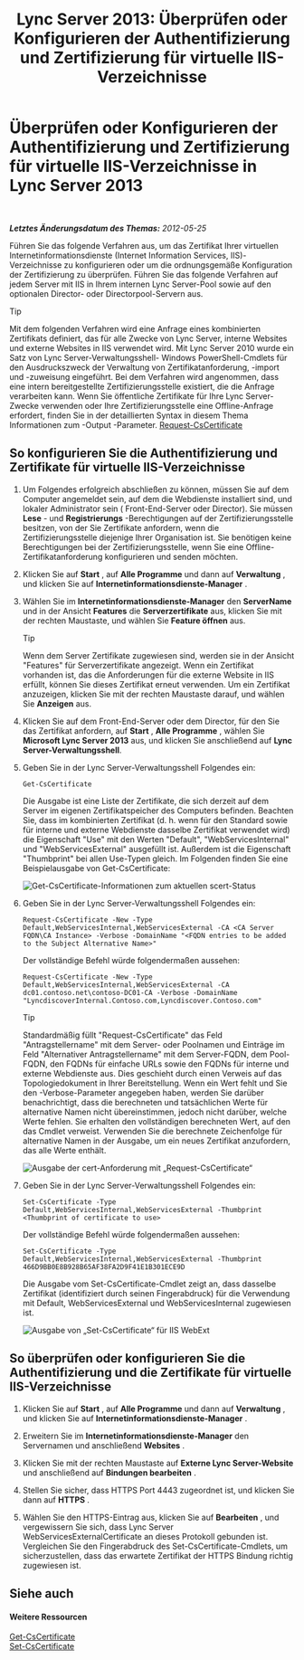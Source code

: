 ﻿---
title: 'Lync Server 2013: Überprüfen oder Konfigurieren der Authentifizierung und Zertifizierung für virtuelle IIS-Verzeichnisse'
TOCTitle: Überprüfen oder Konfigurieren der Authentifizierung und Zertifizierung für virtuelle IIS-Verzeichnisse
ms:assetid: 3ca90be0-1d64-447c-807a-3a2ee3bf625e
ms:mtpsurl: https://technet.microsoft.com/de-de/library/Gg429702(v=OCS.15)
ms:contentKeyID: 49293750
ms.date: 05/19/2016
mtps_version: v=OCS.15
ms.translationtype: HT
---

# Überprüfen oder Konfigurieren der Authentifizierung und Zertifizierung für virtuelle IIS-Verzeichnisse in Lync Server 2013

 

_**Letztes Änderungsdatum des Themas:** 2012-05-25_

Führen Sie das folgende Verfahren aus, um das Zertifikat Ihrer virtuellen Internetinformationsdienste (Internet Information Services, IIS)-Verzeichnisse zu konfigurieren oder um die ordnungsgemäße Konfiguration der Zertifizierung zu überprüfen. Führen Sie das folgende Verfahren auf jedem Server mit IIS in Ihrem internen Lync Server-Pool sowie auf den optionalen Director- oder Directorpool-Servern aus.


> [!TIP]
> Mit dem folgenden Verfahren wird eine Anfrage eines kombinierten Zertifikats definiert, das für alle Zwecke von Lync Server, interne Websites und externe Websites in IIS verwendet wird. Mit Lync Server 2010 wurde ein Satz von Lync Server-Verwaltungsshell- Windows PowerShell-Cmdlets für den Ausdruckszweck der Verwaltung von Zertifikatanforderung, -import und -zuweisung eingeführt. Bei dem Verfahren wird angenommen, dass eine intern bereitgestellte Zertifizierungsstelle existiert, die die Anfrage verarbeiten kann. Wenn Sie öffentliche Zertifikate für Ihre Lync Server-Zwecke verwenden oder Ihre Zertifizierungsstelle eine Offline-Anfrage erfordert, finden Sie in der detaillierten Syntax in diesem Thema Informationen zum -Output -Parameter. <A href="https://docs.microsoft.com/en-us/powershell/module/skype/Request-CsCertificate">Request-CsCertificate</A>



## So konfigurieren Sie die Authentifizierung und Zertifikate für virtuelle IIS-Verzeichnisse

1.  Um Folgendes erfolgreich abschließen zu können, müssen Sie auf dem Computer angemeldet sein, auf dem die Webdienste installiert sind, und lokaler Administrator sein ( Front-End-Server oder Director). Sie müssen **Lese** - und **Registrierungs** -Berechtigungen auf der Zertifizierungsstelle besitzen, von der Sie Zertifikate anfordern, wenn die Zertifizierungsstelle diejenige Ihrer Organisation ist. Sie benötigen keine Berechtigungen bei der Zertifizierungsstelle, wenn Sie eine Offline-Zertifikatanforderung konfigurieren und senden möchten.

2.  Klicken Sie auf **Start** , auf **Alle Programme** und dann auf **Verwaltung** , und klicken Sie auf **Internetinformationsdienste-Manager** .

3.  Wählen Sie im **Internetinformationsdienste-Manager** den **ServerName** und in der Ansicht **Features** die **Serverzertifikate** aus, klicken Sie mit der rechten Maustaste, und wählen Sie **Feature öffnen** aus.
    

    > [!TIP]
    > Wenn dem Server Zertifikate zugewiesen sind, werden sie in der Ansicht "Features" für Serverzertifikate angezeigt. Wenn ein Zertifikat vorhanden ist, das die Anforderungen für die externe Website in IIS erfüllt, können Sie dieses Zertifikat erneut verwenden. Um ein Zertifikat anzuzeigen, klicken Sie mit der rechten Maustaste darauf, und wählen Sie <STRONG>Anzeigen</STRONG> aus.



4.  Klicken Sie auf dem Front-End-Server oder dem Director, für den Sie das Zertifikat anfordern, auf **Start** , **Alle Programme** , wählen Sie **Microsoft Lync Server 2013** aus, und klicken Sie anschließend auf **Lync Server-Verwaltungsshell**.

5.  Geben Sie in der Lync Server-Verwaltungsshell Folgendes ein:
    
        Get-CsCertificate
    
    Die Ausgabe ist eine Liste der Zertifikate, die sich derzeit auf dem Server im eigenen Zertifikatspeicher des Computers befinden. Beachten Sie, dass im kombinierten Zertifikat (d. h. wenn für den Standard sowie für interne und externe Webdienste dasselbe Zertifikat verwendet wird) die Eigenschaft "Use" mit den Werten "Default", "WebServicesInternal" und "WebServicesExternal" ausgefüllt ist. Außerdem ist die Eigenschaft "Thumbprint" bei allen Use-Typen gleich. Im Folgenden finden Sie eine Beispielausgabe von Get-CsCertificate:
    
    ![Get-CsCertificate-Informationen zum aktuellen scert-Status](images/Gg429702.664f6326-6cd5-48e2-8235-fc3950ea43b4(OCS.15).jpg "Get-CsCertificate-Informationen zum aktuellen scert-Status")

6.  Geben Sie in der Lync Server-Verwaltungsshell Folgendes ein:
    
        Request-CsCertificate -New -Type Default,WebServicesInternal,WebServicesExternal -CA <CA Server FQDN\CA Instance> -Verbose -DomainName "<FQDN entries to be added to the Subject Alternative Name>"
    
    Der vollständige Befehl würde folgendermaßen aussehen:
    
        Request-CsCertificate -New -Type Default,WebServicesInternal,WebServicesExternal -CA dc01.contoso.net\contoso-DC01-CA -Verbose -DomainName "LyncdiscoverInternal.Contoso.com,Lyncdiscover.Contoso.com"
    

    > [!TIP]
    > Standardmäßig füllt "Request-CsCertificate" das Feld "Antragstellername" mit dem Server- oder Poolnamen und Einträge im Feld "Alternativer Antragstellername" mit dem Server-FQDN, dem Pool-FQDN, den FQDNs für einfache URLs sowie den FQDNs für interne und externe Webdienste aus. Dies geschieht durch einen Verweis auf das Topologiedokument in Ihrer Bereitstellung. Wenn ein Wert fehlt und Sie den -Verbose-Parameter angegeben haben, werden Sie darüber benachrichtigt, dass die berechneten und tatsächlichen Werte für alternative Namen nicht übereinstimmen, jedoch nicht darüber, welche Werte fehlen. Sie erhalten den vollständigen berechneten Wert, auf den das Cmdlet verweist. Verwenden Sie die berechnete Zeichenfolge für alternative Namen in der Ausgabe, um ein neues Zertifikat anzufordern, das alle Werte enthält.

    
    ![Ausgabe der cert-Anforderung mit „Request-CsCertificate“](images/Gg429702.9e59a657-fa75-4454-8fd3-57c81e829f7b(OCS.15).jpg "Ausgabe der cert-Anforderung mit „Request-CsCertificate“")

7.  Geben Sie in der Lync Server-Verwaltungsshell Folgendes ein:
    
        Set-CsCertificate -Type Default,WebServicesInternal,WebServicesExternal -Thumbprint <Thumbprint of certificate to use>
    
    Der vollständige Befehl würde folgendermaßen aussehen:
    
        Set-CsCertificate -Type Default,WebServicesInternal,WebServicesExternal -Thumbprint 466D9BB0E8B928B65AF38FA2D9F41E1B301ECE9D
    
    Die Ausgabe vom Set-CsCertificate-Cmdlet zeigt an, dass dasselbe Zertifikat (identifiziert durch seinen Fingerabdruck) für die Verwendung mit Default, WebServicesExternal und WebServicesInternal zugewiesen ist.
    
    ![Ausgabe von „Set-CsCertificate“ für IIS WebExt](images/Gg429702.dd451c9d-7b49-4408-8071-c868cb1e678c(OCS.15).jpg "Ausgabe von „Set-CsCertificate“ für IIS WebExt")

## So überprüfen oder konfigurieren Sie die Authentifizierung und die Zertifikate für virtuelle IIS-Verzeichnisse

1.  Klicken Sie auf **Start** , auf **Alle Programme** und dann auf **Verwaltung** , und klicken Sie auf **Internetinformationsdienste-Manager** .

2.  Erweitern Sie im **Internetinformationsdienste-Manager** den Servernamen und anschließend **Websites** .

3.  Klicken Sie mit der rechten Maustaste auf **Externe Lync Server-Website** und anschließend auf **Bindungen bearbeiten** .

4.  Stellen Sie sicher, dass HTTPS Port 4443 zugeordnet ist, und klicken Sie dann auf **HTTPS** .

5.  Wählen Sie den HTTPS-Eintrag aus, klicken Sie auf **Bearbeiten** , und vergewissern Sie sich, dass Lync Server WebServicesExternalCertificate an dieses Protokoll gebunden ist. Vergleichen Sie den Fingerabdruck des Set-CsCertificate-Cmdlets, um sicherzustellen, dass das erwartete Zertifikat der HTTPS Bindung richtig zugewiesen ist.

## Siehe auch

#### Weitere Ressourcen

[Get-CsCertificate](https://docs.microsoft.com/en-us/powershell/module/skype/Get-CsCertificate)  
[Set-CsCertificate](set-cscertificate.md)

